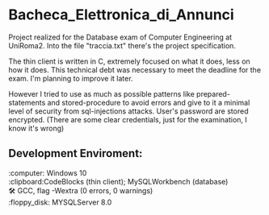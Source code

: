 # Bacheca_Elettronica_di_Annunci

<!--Progetto realizzato per superare la prova pratica dell'esame di Basi di Dati - Ing. Informatica - UniRoma2.
Nel file "traccia.txt" è presente la specifica di progetto con i requisiti e le operazioni richieste. 

Il thin-client per interagire con la base di dati è stato scritto in C, con un'implementazione estremamente basata sul "cosa fa" e meno sul "come". Questo grande debito tecnico si è reso necessario per soddisfare le tempistiche di consegna. Prevedo di ristrutturarlo in seguito.
Ho comunque cercato di utilizzare il più possibile costrutti quale i 'prepared-statements' e 'stored-procedures' onde prevenire errori e garantire un livello base minimo di tutela da attacchi di sql-injections. Le password utente sono salvate mediante funzione hash.-->

Project realized for the Database exam of Computer Engineering at UniRoma2.
Into the file "traccia.txt" there's the project specification.

The thin client is written in C, extremely focused on what it does, less on how it does. This technical debt was necessary to meet the deadline for the exam. I'm planning to improve it later.

However I tried to use as much as possible patterns like prepared-statements and stored-procedure to avoid errors and give to it a minimal level of security from sql-injections attacks. User's password are stored encrypted.
(There are some clear credentials, just for the examination, I know it's wrong)


<h2> Development Enviroment:</h2>
:computer: Windows 10
<br>:clipboard:CodeBlocks (thin client); MySQLWorkbench (database)
<br>🛠️ GCC, flag -Wextra (0 errors, 0 warnings)
<br>:floppy_disk: MYSQLServer 8.0</br></br></br>


 
